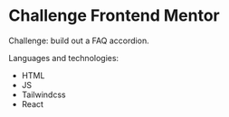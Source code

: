 # Challenge Frontend Mentor

Challenge: build out a FAQ accordion. 

Languages and technologies:
<ul>
  <li>HTML</li>
  <li>JS</li>
  <li>Tailwindcss</li>
  <li>React</li>
</ul>
